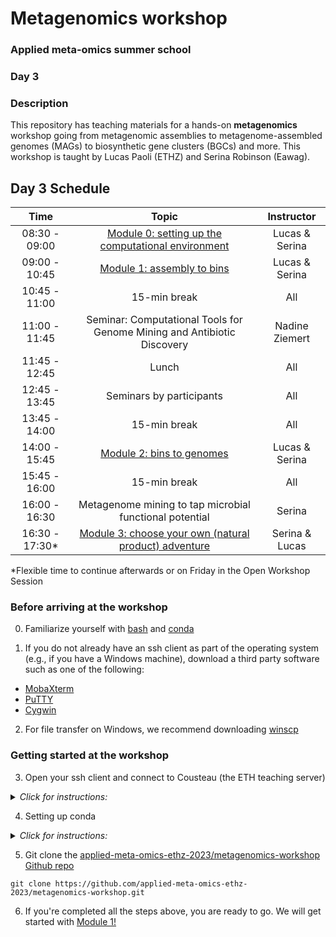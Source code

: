 # Metagenomics workshop
### Applied meta-omics summer school
### Day 3

### Description

This repository has teaching materials for a hands-on **metagenomics** workshop going from metagenomic assemblies to metagenome-assembled genomes (MAGs) to biosynthetic gene clusters (BGCs) and more. This workshop is taught by Lucas Paoli (ETHZ) and Serina Robinson (Eawag).

## Day 3 Schedule

| Time |  Topic  | Instructor
|:-----------:|:----------:|:--------:|
| 08:30 - 09:00 | [Module 0: setting up the computational environment](https://github.com/applied-meta-omics-ethz-2023/metagenomics-workshop/tree/main#getting-started-at-the-workshop) | Lucas & Serina |
| 09:00 - 10:45 | [Module 1: assembly to bins](https://github.com/applied-meta-omics-ethz-2023/metagenomics-workshop/tree/main/module-1) | Lucas & Serina |
| 10:45 - 11:00 | 15-min break | All |
| 11:00 - 11:45 |  Seminar: Computational Tools for Genome Mining and Antibiotic Discovery | Nadine Ziemert |
| 11:45 - 12:45 | Lunch | All |
| 12:45 - 13:45 | Seminars by participants | All |
| 13:45 - 14:00 | 15-min break | All |
| 14:00 - 15:45 | [Module 2: bins to genomes](https://github.com/applied-meta-omics-ethz-2023/metagenomics-workshop/tree/main/module-2) | Lucas & Serina |
| 15:45 - 16:00 | 15-min break | All |
| 16:00 - 16:30 | Metagenome mining to tap microbial functional potential | Serina |
| 16:30 - 17:30* | [Module 3: choose your own (natural product) adventure](https://github.com/applied-meta-omics-ethz-2023/metagenomics-workshop/tree/main/module-3) | Serina & Lucas |

*Flexible time to continue afterwards or on Friday in the Open Workshop Session

### Before arriving at the workshop

0. Familiarize yourself with [bash](https://astrobiomike.github.io/unix/unix-intro) and [conda](https://astrobiomike.github.io/unix/conda-intro)

1. If you do not already have an ssh client as part of the operating system (e.g., if you have a Windows machine), download a third party software such as one of the following:

- [MobaXterm](https://mobaxterm.mobatek.net)<br>
- [PuTTY](https://www.chiark.greenend.org.uk/~sgtatham/putty/latest.html)<br>
- [Cygwin](https://www.cygwin.com)<br>

2. For file transfer on Windows, we recommend downloading [winscp](https://winscp.net/eng/download.php)

### Getting started at the workshop

3. Open your ssh client and connect to Cousteau (the ETH teaching server)
<details>
<summary><i>Click for instructions:</I></summary>

```ssh yourusername@cousteau.ethz.ch```

- type your password<br> 
- press ENTER <br> 

</details>

4. Setting up conda 

<details>
<summary><i>Click for instructions:</I></summary>
 <br>In your terminal type:<br>

- ```wget https://repo.anaconda.com/miniconda/Miniconda3-latest-Linux-x86_64.sh```

- ```bash Miniconda3-latest-Linux-x86_64.sh```

- press ENTER, scroll down, type in ‘yes’<br>
- press ENTER<br>
- type in yes<br>
- close and reopen session (exit; ssh cousteau)<br>

- ```rm Miniconda3-latest-Linux-x86_64.sh```<br>
- Install should take ~5min<br>

* Add conda channels
```
conda config --add channels defaults
conda config --add channels conda-forge
conda config --add channels bioconda

```

* Install mamba (faster, alternative client to conda)
```
conda install mamba
mamba install git
```

* Set up three distinct conda environments for the three modules of the workshop as follows:

Module 1:<br>
```
conda create -yn module-1
conda activate module-1
conda install metabat2
conda install samtools
conda install bwa
conda deactivate 
```

Module 2:<br>
```
conda create -yn module-2
conda activate module-2
conda install gtdbtk
conda install checkm-genome
```

Module 3:<br>
```
conda create -yn module-3
conda activate module-3
mamba install antismash 
download-antismash-databases
```


</details>

5. Git clone the [applied-meta-omics-ethz-2023/metagenomics-workshop Github repo](https://github.com/applied-meta-omics-ethz-2023/metagenomics-workshop)

```
git clone https://github.com/applied-meta-omics-ethz-2023/metagenomics-workshop.git
```


6. If you're completed all the steps above, you are ready to go. We will get started with [Module 1!](https://github.com/applied-meta-omics-ethz-2023/metagenomics-workshop/tree/main/module-1) 

